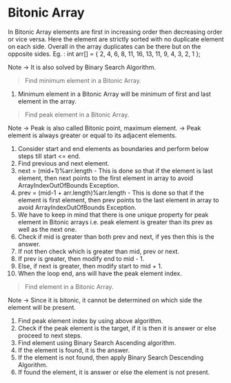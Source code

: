 # Bitonic Array

In Bitonic Array elements are first in increasing order then decreasing order or vice versa. Here the element are strictly sorted with no duplicate element on each side. Overall in the array duplicates can be there but on the opposite sides.
Eg. : int arr[] = { 2, 4, 6, 8, 11, 16, 13, 11, 9, 4, 3, 2, 1 };

Note -> It is also solved by Binary Search Algorithm.

> Find minimum element in a Bitonic Array.

1. Minimum element in a Bitonic Array will be minimum of first and last element in the array.

> Find peak element in a Bitonic Array.

Note -> Peak is also called Bitonic point, maximum element.
-> Peak element is always greater or equal to its adjacent elements.

1. Consider start and end elements as boundaries and perform below steps till start <= end.
2. Find previous and next element.
3. next = (mid+1)%arr.length - This is done so that if the element is last element, then next points to the first element in array to avoid ArrayIndexOutOfBounds Exception.
4. prev = (mid-1 + arr.length)%arr.length - This is done so that if the element is first element, then prev points to the last element in array to avoid ArrayIndexOutOfBounds Exception.
5. We have to keep in mind that there is one unique property for peak element in Bitonic arrays i.e. peak element is greater than its prev as well as the next one.
6. Check if mid is greater than both prev and next, if yes then this is the answer.
7. If not then check which is greater than mid, prev or next.
8. If prev is greater, then modify end to mid - 1.
9. Else, if next is greater, then modify start to mid + 1.
10. When the loop end, ans will have the peak element index.

> Find element in a Bitonic Array.

Note -> Since it is bitonic, it cannot be determined on which side the element will be present.

1. Find peak element index by using above algorithm.
2. Check if the peak element is the target, if it is then it is answer or else proceed to next steps.
3. Find element using Binary Search Ascending algorithm.
4. If the element is found, it is the answer.
5. If the element is not found, then apply Binary Search Descending Algorithm.
6. If found the element, it is answer or else the element is not present.
